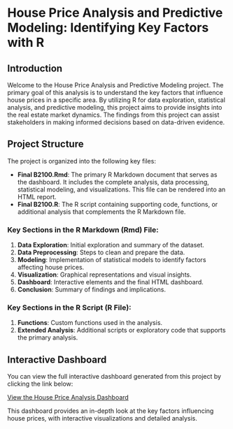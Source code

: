 # House Price Analysis and Predictive Modeling: Identifying Key Factors with R
## Introduction

Welcome to the House Price Analysis and Predictive Modeling project. The primary goal of this analysis is to understand the key factors that influence house prices in a specific area. By utilizing R for data exploration, statistical analysis, and predictive modeling, this project aims to provide insights into the real estate market dynamics. The findings from this project can assist stakeholders in making informed decisions based on data-driven evidence.
## Project Structure

The project is organized into the following key files:

- **Final B2100.Rmd**: The primary R Markdown document that serves as the dashboard. It includes the complete analysis, data processing, statistical modeling, and visualizations. This file can be rendered into an HTML report.
- **Final B2100.R**: The R script containing supporting code, functions, or additional analysis that complements the R Markdown file.

### Key Sections in the R Markdown (Rmd) File:
1. **Data Exploration**: Initial exploration and summary of the dataset.
2. **Data Preprocessing**: Steps to clean and prepare the data.
3. **Modeling**: Implementation of statistical models to identify factors affecting house prices.
4. **Visualization**: Graphical representations and visual insights.
5. **Dashboard**: Interactive elements and the final HTML dashboard.
6. **Conclusion**: Summary of findings and implications.

### Key Sections in the R Script (R File):
1. **Functions**: Custom functions used in the analysis.
2. **Extended Analysis**: Additional scripts or exploratory code that supports the primary analysis.

## Interactive Dashboard

You can view the full interactive dashboard generated from this project by clicking the link below:

[View the House Price Analysis Dashboard]([https://github.com/Niv561/R-Project-Niv-Yosef/blob/main/Niv%20Yosef%20Final%20B2100.html](https://github.com/niv123/Empirical-Research-B2100/raw/main/Niv%20Yosef%20Final%20B2100.html))

This dashboard provides an in-depth look at the key factors influencing house prices, with interactive visualizations and detailed analysis.
